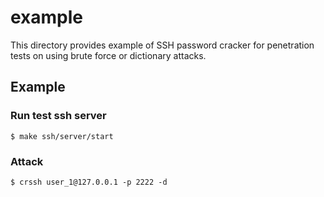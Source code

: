 # example

This directory provides example of SSH password cracker for penetration tests on using brute force or dictionary attacks.

## Example

### Run test ssh server

```
$ make ssh/server/start
```

### Attack

```
$ crssh user_1@127.0.0.1 -p 2222 -d
```
